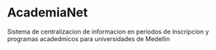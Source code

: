 # AcademiaNet
Sistema de centralizacion de informacion en periodos de inscripcion y programas acadedmicos para universidades de Medellin
